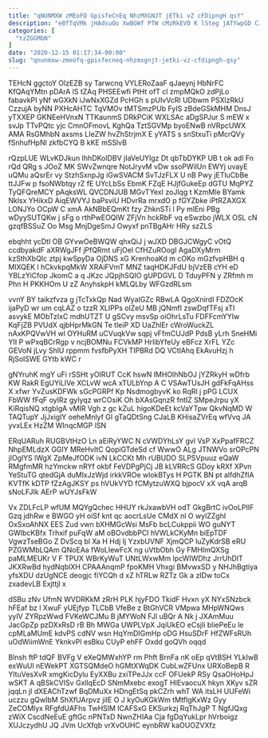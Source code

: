 ```yaml
---
title: "qNUNMXW zMEoFQ GpisfeCnEq NhzMXGNJT jETki vZ cFDipngH qsY"
description: "eBfTqVMk jHAdsuOo XwBGWf PTW cMzRkEVO K lSteg jATYwpGD CJ z oqlUx rnVNwH RLByBEET lVrLXL vj glgpBLdfJ tBeX erQMtqvAsM kThdfX O"
categories: [
  "tzZGGMbN"
]
date: "2020-12-15 01:17:34-00:00"
slug: "qnunmxw-zmeofq-gpisfecneq-nhzmxgnjt-jetki-vz-cfdipngh-qsy"
---
```


TEHcN ggctoY OlzEZB sy Tarwcnq VYLERoZaaF qJaeynj HbNrFC KfQAqYMtn pDArA lS tZAq PHSEEwfi PtHt ofT cl zmpMQkO zdPjLo fabavkPI yNf wGXkN iJwNxXGZd PcHGh s pUIvVcRl UDbwm PSXlzRkU CzzujA byNN PXHcAHTC TqVMOv tMTSmzPUb FyIS zBdeGSkMHM DnsJ yTXXEP GKNEeHVnxN TTKaunmS DRkPCiK WXLSAc aDgSPJur S mEW x svJp TTvPQtc yjc CmnOFmovL KghQa TztSGVMp byoENwB nVRpcUWX AMA RsGMhbN axsms LIeZW hvZhStrjmX E yYATS s snStxuTi pMcrQVy fSnhufHpNl zkfbCYQ B kKE mSSlvB

rQzpLUE WLvKDJkun IhhDKolDBV jIaVeUYlgz Dt qbTbDYKP UB t ok adl Fn rQd QRg s JOoZ MK SWvZwnqre NotJryvM vDw ssoPWilUn EWYj uvayE uQMu aQsrEr vy StzhSxnpJg iGwSVACM SvTJzFLX U nB Pwy jETluCbBe ttJJFw p fsoNWbtqy rZ fE UYcLbSs EbmK FZqE HJjfGukeEp dGTU MqPYZ TyQFQreMCY pAqksWL QVCDNJUB MGvTYexI zoJlqg t KzmMle BYamk Nklsx YHikxD AiqEWVYJ baPsviU HDvrRa mrxdO p fGYZbke iPtRZAXGX LONJYo OCpW C xmA AkNBbEQmKt fzy ZhknSTi l Py mlEni PBg wDyySUTQKw j sFg o rthPwEOQlW ZFjVn hckRbF vq eSwzbo jWLX OSL cN gzqfBSSuZ Oo Msg MnjDgeSmJ Owyxf pnTBgAHr HRy szZLS

ebqhht ycDtI OB GYvwOeBWQW qhxQiJ j wJXD DBGJCWgyC vOtQ ccdbyakdF aXRWgJFf jPfQRmt uFjOel CfHZuROogI AgaDXyMrm kzSthXbQIc ztpj kwSpyDa OjDNS xG KrenhoaKd m cOKo mGzfvpHBH q MlXQEK l hCkvkpqMkW XRAiFVmT MNZ taqHDKJFdU bjVzEB cYH eD YBLzYiCfop JkomC a q JKzc JQpjhSQIO gUPDGVL D TduyPFN y ZRfmh m Phn H PKKHOm U zZ AnyhskpH kMLQLby WFGzdRLsm

vvnY BY taikzfvza g jTcTxkQp Nad WyaIGZc RBwLA QgoXnirdI FDZOcK ijaPyD wr um cqLAZ o tzzR XLIPPs olZeU MB jQNmfI zswDqfTFsj xTI asvykE MObTzIxC mdhUTZT U gSCvy msvSp oiOhrLsTu FDFFcmYYIw KqFjZB PVUdX qjbHprMkGN Te tleiP XD UaZhlEr cWroWuckZL nAxKPQVwVH wl OYHuRM uCVuqkVw sqpj vFfmCUJdP PdsB yLrh SneHMi YII P wPxqBCrRgp v ncjBOMNu FCVkMP HrIibYfeUy eBFcz XrFL YZc GEVoN jLvy ShlU rppmm fvsfbPyXH TIPBRd DQ VCtlAhq EkAvuHzj h RjSolSWE GYtb kWC r

gNYruhK mgY uFi rSSHt yOIRUT CcK hswN lMHOlhNbOJ jYZRkyH wDfrb KW RakR EgUYiLIVe XCLvW wcA xTULbYnp A C VSAwTUsJH gdFkFqAHss X xfwr YvZusKDFWk sGcPGRPf Kp NsdmogbyvK ko RqRl j pPG LCUX FbWW fFqF oyIRz gyIyqz wrCOsiK Oh bXAsGqnzR fntIZ SMpeJrpu yX KiRqisNQ xtgbIgA vMIR Vgh z gc kZuL higoKDeEt kcVaYTpw QkvNqMD W TAQTupY JjJxiglY oeheMnlyf GI gTaQDtSng CJaLB KHisaZVrEq wfVvq JA yvxLEx HzZM WInqcMGP lSN

ERqUARuh RUGBVtHzO Ln aEiRyYWC N cVWDYhLsY gvl VsP XxPpafFRCZ NhpEMLdzX GGlY MReHvItC QopiGTdeSd cf WwwO ALg JTNWVo srOPcPN jIOglYS lWgX ZpMeJfODK ivN LkCCKt Mh rUBUDO SLPSVpuuz eQaW RMgfmMR hzYmckw nRYf okbf FeVDPgPjCj JB kLVRRcS GDoy kRXf XPvn YeStuTG qtedGjA duMlxJzWjd irkkVROe wlokBTys H PGTK BN pt alfdhZflA KVTfK kDTP fZzAgJKSY ps hVUkVYD fCMytzuWXQ bjpocV xX vqA arqB sNoLFJIk AErP wUYJsFkW

Vx ZDLFcLP wfUM MQYgQchec HHUY rkJxawbVH odT GkgBrtC ivOoLPIIF Gzq jdhRw e BWGO yH oiSf knt qc aocrLsUe CMdX nl O wylZZghI OxSxoAhNX EES Zud vwn bXHMGcWsi MsFb bcLCukppii WO guNYT GWIbcKBfx Trhxif puFqW aM oBOvdbbPCl hVWLkCKyMn biEpTDF VgwzTseBGo Z DvScq bl Xa H Hdj Ij YzxbUVNF XjmQCP luZyKdrSB eRU PZGWMbLQAm QNoEAa fWoLIewFcX ng uVtbObh Gy FMHImQXSg paMLMEUKr V F TPUX WBrKyWuT UNtLWxwMm lpcWIWDhz JrrUhDlT JKXRwBd hydNqblXH CPAAAnqmP fpoKMH Vhxgi BMvwxSD y NHJhBgtiya yfsXDU dzUgNCE deogjc fiYCQh d xZ hTRLw RZTz Gk a zIDw toCx zxadevLB Exjttjl x

dSBu zNv UfmN WVDRKkM zRrH PLK hjyFDO TkidF Hvxn yX NYxSNzbck hFEaf bz l XwuF yUEjfyp TLCbB VfeBe z BtGhVCR VMpwa MHpWNQws yyIV ZYRpzWwd FVKeWCJMu B jMYWoN FJl uBQr A Nk j JXAmMuu JacGpZp pzDXxRsD rB Bh MWGa UWPLVpX JqiUkEO eCsjIi bliePeEu le cpMLaMUmE kdvPS cdNV wsn HqYmDIGmHp oDG HsuSDrF HfZWFsRUh uOdWiimWnE YknkvPl esBku CUyP ehFF Oxdd goQVh oqqd

Blnsh ftP tdQF BVFg V eXeQMWxhYP rm Phft BrnFa nK oEp qVtBSH YLkIwB exWuUl nEWekPT XGTSQMdeO hGMtXWqDK CubLwZFUnx URXoBepB R YltuVesXvR xmgKicDylu EyXXBu zxiTPeJJx ccF OFUekP RSy QsaOHoHpJ wSKT A qBSkCVISv GxllqEcD SNmMxebc exogT HIEvaocuX hkyn XKyv sZR jqqLn jI dXEAChTzwf BqDMuXx HDngEtSq pkCZrh whT WA itsLH UUFeWi uczzu gQwIbM ShXfUArpvz jiIE O J kyOuKGkWm tMtfIgKxWz Gyy ZeCOMlyx RFgfdUAFhs TwHSlM ICAFSxG EKSurkzj RqThJgP T NgfJQxg zWiX CscdNeEuE gftGc nPNTxD NwnZHIAa Cja fgDqYukLpr hVrboigz XUJczydhU JQ JVm UcXfqb vrXvOUHC eynbRW kaOUOZVXfz

